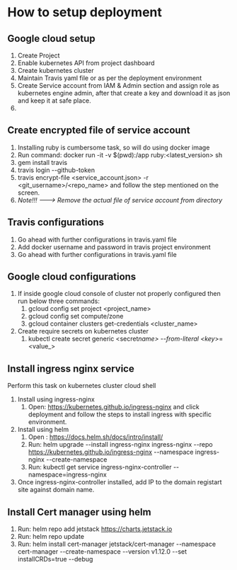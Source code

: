 # How to setup deployment

## Google cloud setup

1. Create Project
2. Enable kubernetes API from project dashboard
3. Create kubernetes cluster
4. Maintain Travis yaml file or as per the deployment environment
5. Create Service account from IAM & Admin section and assign role as kubernetes engine admin, after that create a key and download it as json and keep it at safe place.
6.

## Create encrypted file of service account

1. Installing ruby is cumbersome task, so will do using docker image
2. Run command: docker run -it -v $(pwd):/app ruby:<latest_version> sh
3. gem install travis
4. travis login --github-token <token>
5. travis encrypt-file <service_account.json> -r <git_username>/<repo_name> and follow the step mentioned on the screen.
6. _Note!!! ---> Remove the actual file of service account from directory_

## Travis configurations

1. Go ahead with further configurations in travis.yaml file
2. Add docker username and password in travis project environment
3. Go ahead with further configurations in travis.yaml file

## Google cloud configurations

1. If inside google cloud console of cluster not properly configured then run below three commands:
   1. gcloud config set project <project_name>
   2. gcloud config set compute/zone <zone>
   3. gcloud container clusters get-credentials <cluster_name>
2. Create require secrets on kubernetes cluster
   1. kubectl create secret generic <secret*name> --from-literal <key*>=<value\_>

## Install ingress nginx service

Perform this task on kubernetes cluster cloud shell

1. Install using ingress-nginx
   1. Open: https://kubernetes.github.io/ingress-nginx and click deployment and follow the steps to install ingress with specific environment.
2. Install using helm
   1. Open : https://docs.helm.sh/docs/intro/install/
   2. Run: helm upgrade --install ingress-nginx ingress-nginx --repo https://kubernetes.github.io/ingress-nginx --namespace ingress-nginx --create-namespace
   3. Run: kubectl get service ingress-nginx-controller --namespace=ingress-nginx
3. Once ingress-nginx-controller installed, add IP to the domain registart site against domain name.

## Install Cert manager using helm

1. Run: helm repo add jetstack https://charts.jetstack.io
2. Run: helm repo update
3. Run: helm install cert-manager jetstack/cert-manager --namespace cert-manager --create-namespace --version v1.12.0 --set installCRDs=true --debug
